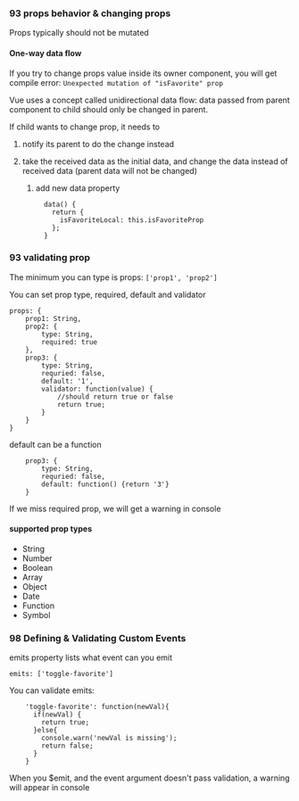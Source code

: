 ### 93 props behavior & changing props

Props typically should not be mutated

#### One-way data flow

If you try to change props value inside its owner component, you will get compile error: `Unexpected mutation of "isFavorite" prop`

Vue uses a concept called unidirectional data flow: data passed from parent component to child should only be changed in parent. 

If child wants to change prop, it needs to 

1. notify its parent to do the change instead

2. take the received data as the initial data, and change the data instead of received data (parent data will not be changed)

   1. add new data property

      ```
        data() {
          return {
            isFavoriteLocal: this.isFavoriteProp
          };
        }
      ```

### 93 validating prop

The minimum you can type is props: `['prop1', 'prop2']`

You can set prop type, required, default and validator

```vue
props: {
	prop1: String,
	prop2: {
		type: String,
		required: true
	},
    prop3: {
		type: String,
		requried: false,
		default: '1',
		validator: function(value) {
			//should return true or false
			return true;
		}
    }
}
```

default can be a function 

```
    prop3: {
		type: String,
		requried: false,
		default: function() {return '3'}
    }
```

If we miss required prop, we will get a warning in console

#### supported prop types

- String
- Number
- Boolean
- Array
- Object
- Date
- Function
- Symbol

### 98 Defining & Validating Custom Events

emits property lists what event can you emit

```
emits: ['toggle-favorite']
```

You can validate emits:

```
    'toggle-favorite': function(newVal){
      if(newVal) {
        return true;
      }else{
        console.warn('newVal is missing');
        return false;
      }
    }
```

When you $emit, and the event argument doesn't pass validation, a warning will appear in console
